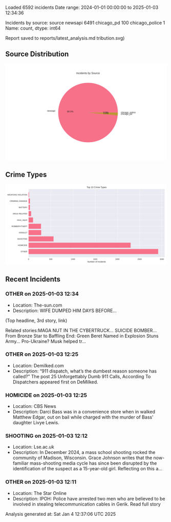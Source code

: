 
Loaded 6592 incidents
Date range: 2024-01-01 00:00:00 to 2025-01-03 12:34:36

Incidents by source:
source
newsapi           6491
chicago_pd         100
chicago_police       1
Name: count, dtype: int64

Report saved to reports/latest_analysis.md
tribution.svg)

## Source Distribution
![Source Distribution](images/source_distribution.svg)

## Crime Types
![Crime Types](images/crime_types.svg)

## Recent Incidents

### OTHER on 2025-01-03 12:34
- Location: The-sun.com
- Description: WIFE DUMPED HIM DAYS BEFORE...

 
 
 
 (Top headline, 3rd story, link)

 

 

 
 Related stories:MAGA NUT IN THE CYBERTRUCK...
SUICIDE BOMBER...
From Bronze Star to Baffling End: Green Beret Named in Explosion Stuns Army...
Pro-Ukraine?
Musk helped tr…


### OTHER on 2025-01-03 12:25
- Location: Demilked.com
- Description: “911 dispatch, what’s the dumbest reason someone has called?”
The post 25 Unforgettably Dumb 911 Calls, According To Dispatchers appeared first on DeMilked.


### HOMICIDE on 2025-01-03 12:25
- Location: CBS News
- Description: Darci Bass was in a convenience store when in walked Matthew Edgar, out on bail while charged with the murder of Bass' daughter Livye Lewis.


### SHOOTING on 2025-01-03 12:12
- Location: Lse.ac.uk
- Description: In December 2024, a mass school shooting rocked the community of Madison, Wisconsin. Grace Johnson writes that the now-familiar mass-shooting media cycle has since been disrupted by the identification of the suspect as a 15-year-old girl. Reflecting on this a…


### OTHER on 2025-01-03 12:11
- Location: The Star Online
- Description: IPOH: Police have arrested two men who are believed to be involved in stealing telecommunication cables in Gerik. Read full story

Analysis generated at: Sat Jan  4 12:37:06 UTC 2025
